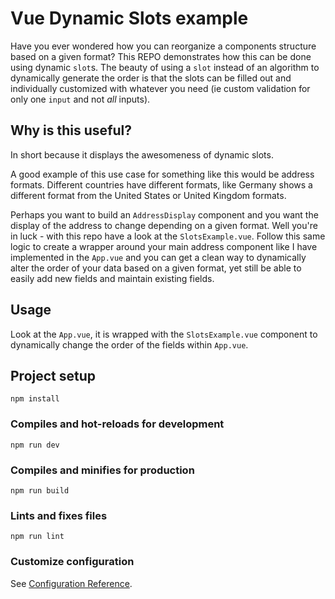 # Vue Dynamic Slots example

Have you ever wondered how you can reorganize a components structure based on a given format? This REPO demonstrates how this can be done using dynamic `slot`s. The beauty of using a `slot` instead of an algorithm to dynamically generate the order is that the slots can be filled out and individually customized with whatever you need (ie custom validation for only one `input` and not _all_ inputs).

## Why is this useful?

In short because it displays the awesomeness of dynamic slots.

A good example of this use case for something like this would be address formats. Different countries have different formats, like Germany shows a different format from the United States or United Kingdom formats.

Perhaps you want to build an `AddressDisplay` component and you want the display of the address to change depending on a given format. Well you're in luck - with this repo have a look at the `SlotsExample.vue`. Follow this same logic to create a wrapper around your main address component like I have implemented in the `App.vue` and you can get a clean way to dynamically alter the order of your data based on a given format, yet still be able to easily add new fields and maintain existing fields.

## Usage

Look at the `App.vue`, it is wrapped with the `SlotsExample.vue` component to dynamically change the order of the fields within `App.vue`.

## Project setup

```
npm install
```

### Compiles and hot-reloads for development

```
npm run dev
```

### Compiles and minifies for production

```
npm run build
```

### Lints and fixes files

```
npm run lint
```

### Customize configuration

See [Configuration Reference](https://cli.vuejs.org/config/).
